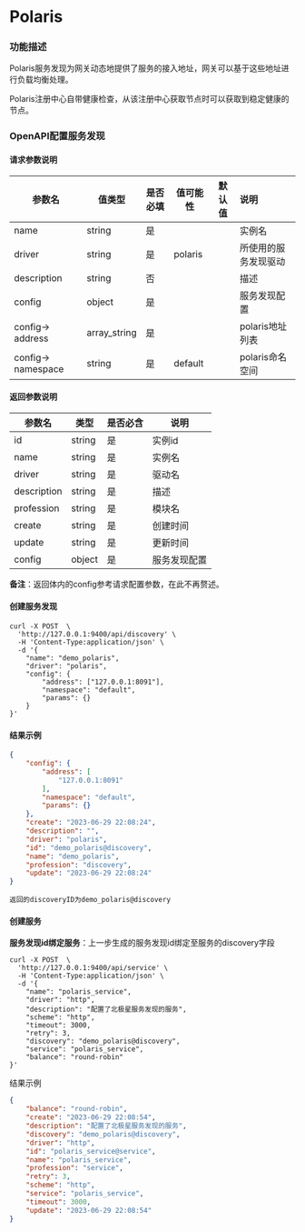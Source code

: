 # Polaris

### 功能描述

Polaris服务发现为网关动态地提供了服务的接入地址，网关可以基于这些地址进行负载均衡处理。

Polaris注册中心自带健康检查，从该注册中心获取节点时可以获取到稳定健康的节点。



### OpenAPI配置服务发现

#### 请求参数说明


| 参数名                                | 值类型       | 是否必填 | 值可能性        | 默认值 | 说明                         |
| ------------------------------------- | ------------ | -------- | --------------- | ------ | :--------------------------- |
| name                                  | string       | 是       |                 |        | 实例名                       |
| driver                                | string       | 是       | polaris         |        | 所使用的服务发现驱动         |
| description                           | string       | 否       |                 |        | 描述                         |
| config                                | object       | 是       |                 |        | 服务发现配置                 |
| config-> address                      | array_string | 是       |                 |        | polaris地址列表              |
| config-> namespace                    | string       | 是       | default         |        | polaris命名空间              |



#### 返回参数说明


| 参数名                                | 类型   | 是否必含 | 说明                         |
| ------------------------------------- | ------ | -------- | ---------------------------- |
| id                                    | string | 是       | 实例id                       |
| name                                  | string | 是       | 实例名                       |
| driver                                | string | 是       | 驱动名                       |
| description                           | string | 是       | 描述                         |
| profession                            | string | 是       | 模块名                       |
| create                                | string | 是       | 创建时间                     |
| update                                | string | 是       | 更新时间                     |
| config                                | object | 是       | 服务发现配置                 |

**备注**：返回体内的config参考请求配置参数，在此不再赘述。



#### 创建服务发现

```shell
curl -X POST  \
  'http://127.0.0.1:9400/api/discovery' \
  -H 'Content-Type:application/json' \
  -d '{
	"name": "demo_polaris",
	"driver": "polaris",
	"config": {
		"address": ["127.0.0.1:8091"],
		"namespace": "default",
		"params": {}
	}
}'
```



#### 结果示例

```json
{
    "config": {
        "address": [
            "127.0.0.1:8091"
        ],
        "namespace": "default",
        "params": {}
    },
    "create": "2023-06-29 22:08:24",
    "description": "",
    "driver": "polaris",
    "id": "demo_polaris@discovery",
    "name": "demo_polaris",
    "profession": "discovery",
    "update": "2023-06-29 22:08:24"
}
```

```
返回的discoveryID为demo_polaris@discovery
```




#### 创建服务

**服务发现id绑定服务**：上一步生成的服务发现id绑定至服务的discovery字段

```shell
curl -X POST  \
  'http://127.0.0.1:9400/api/service' \
  -H 'Content-Type:application/json' \
  -d '{
	"name": "polaris_service",
	"driver": "http",
	"description": "配置了北极星服务发现的服务",
	"scheme": "http",
	"timeout": 3000,
	"retry": 3,
	"discovery": "demo_polaris@discovery",
	"service": "polaris_service",
	"balance": "round-robin"
}'
```

结果示例

```json
{
    "balance": "round-robin",
    "create": "2023-06-29 22:08:54",
    "description": "配置了北极星服务发现的服务",
    "discovery": "demo_polaris@discovery",
    "driver": "http",
    "id": "polaris_service@service",
    "name": "polaris_service",
    "profession": "service",
    "retry": 3,
    "scheme": "http",
    "service": "polaris_service",
    "timeout": 3000,
    "update": "2023-06-29 22:08:54"
}
```



